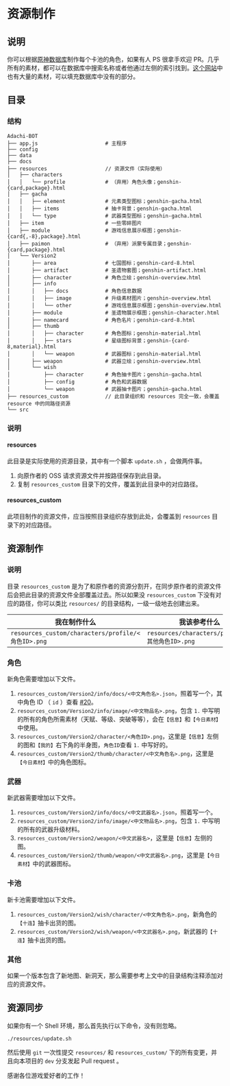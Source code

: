 # 资源制作

## 说明

你可以根据[原神数据库](https://genshin.honeyhunterworld.com/?lang=CN)制作每个卡池的角色，如果有人 PS 很拿手欢迎 PR。几乎所有的素材，都可以在数据库中搜索名称或者他通过左侧的索引找到。[这个网站](https://genshin-impact.fandom.com/wiki/Genshin_Impact_Wiki)中也有大量的素材，可以填充数据库中没有的部分。

## 目录

### 结构

```
Adachi-BOT
├── app.js                      # 主程序
├── config
├── data
├── docs
├── resources                   // 资源文件（实际使用）
│   ├── characters
│   │   └── profile             # （弃用）角色头像；genshin-{card,package}.html
│   ├── gacha
│   │   ├── element             # 元素类型图标；genshin-gacha.html
│   │   ├── items               # 抽卡背景；genshin-gacha.html
│   │   └── type                # 武器类型图标；genshin-gacha.html
│   ├── item                    # 一些零碎图片
│   ├── module                  # 游戏信息展示框图；genshin-{card{,-8},package}.html
│   ├── paimon                  # （弃用）派蒙专属目录；genshin-{card,package}.html
│   └── Version2
│       ├── area                # 七国图标；genshin-card-8.html
│       ├── artifact            # 圣遗物套图；genshin-artifact.html
│       ├── character           # 角色立绘；genshin-overview.html
│       ├── info
│       │   ├── docs            # 角色信息数据
│       │   ├── image           # 升级素材图片；genshin-overview.html
│       │   └── other           # 游戏信息展示框图；genshin-overview.html
│       ├── module              # 圣遗物展示框图；genshin-character.html
│       ├── namecard            # 角色名片；genshin-card-8.html
│       ├── thumb
│       │   ├── character       # 角色图标；genshin-material.html
│       │   ├── stars           # 星级图标背景；genshin-{card-8,material}.html
│       │   └── weapon          # 武器图标；genshin-material.html
│       ├── weapon              # 武器立绘；genshin-overview.html
│       └── wish
│           ├── character       # 角色抽卡图片；genshin-gacha.html
│           ├── config          # 角色和武器数据
│           └── weapon          # 武器抽卡图片；genshin-gacha.html
├── resources_custom            // 此目录组织和 resources 完全一致，会覆盖 resource 中的同路径资源
└── src
```

### 说明

#### resources

此目录是实际使用的资源目录，其中有一个脚本 `update.sh` ，会做两件事。

1. 向原作者的 OSS 请求资源文件并按路径保存到此目录。
2. 复制 `resources_custom` 目录下的文件，覆盖到此目录中的对应路径。

#### resources_custom

此项目制作的资源文件，应当按照目录组织存放到此处，会覆盖到 `resources` 目录下的对应路径。

## 资源制作

### 说明

目录 `resources_custom` 是为了和原作者的资源分割开，在同步原作者的资源文件后会把此目录的资源文件全部覆盖过去。所以如果没 `resources_custom` 下没有对应的路径，你可以类比 `resources/` 的目录结构，一级一级地去创建出来。

| 我在制作什么 | 我该参考什么 |
| --- | --- |
| `resources_custom/characters/profile/<角色ID>.png` | `resources/characters/profile/<其他角色ID>.png` |

### 角色

新角色需要增加以下文件。

1. `resources_custom/Version2/info/docs/<中文角色名>.json`，照着写一个，其中角色 ID （ `id` ）查看 [#20](https://github.com/Arondight/Adachi-BOT/issues/20)。
2. `resources_custom/Version2/info/image/<中文物品名>.png`，包含 `1.` 中写明的所有的角色所需素材（天赋、等级、突破等等），会在`【信息】`和`【今日素材】`中使用。
3. `resources_custom/Version2/character/<角色ID>.png`，这里是`【信息】`左侧的图和`【我的】`右下角的半身图，`角色ID`查看 `1.` 中写好的。
4. `resources_custom/Version2/thumb/character/<中文角色名>.png`，这里是`【今日素材】`中的角色图标。

### 武器

新武器需要增加以下文件。

1. `resources_custom/Version2/info/docs/<中文武器名>.json`，照着写一个。
2. `resources_custom/Version2/info/image/<中文物品名>.png`，包含 `1.` 中写明的所有的武器升级材料。
3. `resources_custom/Version2/weapon/<中文武器名>`，这里是`【信息】`左侧的图。
4. `resources_custom/Version2/thumb/weapon/<中文武器名>.png`，这里是`【今日素材】`中的武器图标。

### 卡池

新卡池需要增加以下文件。

1. `resources_custom/Version2/wish/character/<中文角色名>.png`，新角色的`【十连】`抽卡出货的图。
2. `resources_custom/Version2/wish/weapon/<中文武器名>.png`，新武器的`【十连】`抽卡出货的图。

### 其他

如果一个版本包含了新地图、新洞天，那么需要参考上文中的目录结构注释添加对应的资源文件。

## 资源同步

如果你有一个 Shell 环境，那么首先执行以下命令，没有则忽略。

```
./resources/update.sh
```

然后使用 `git` 一次性提交 `resources/` 和 `resources_custom/` 下的所有变更，并且向本项目的 `dev` 分支发起 Pull request 。

感谢各位游戏爱好者的工作！

